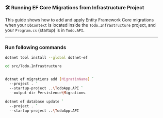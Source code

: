 ﻿### 🛠 Running EF Core Migrations from Infrastructure Project

This guide shows how to add and apply Entity Framework Core migrations when your `DbContext` is located inside the `Todo.Infrastructure` project, and your `Program.cs` (startup) is in `Todo.API`.

---

###  Run following commands

```bash
dotnet tool install --global dotnet-ef

cd src/Todo.Infrastructure


dotnet ef migrations add [MigratinName] `
  --project . `
  --startup-project ..\TodoApp.API `
  --output-dir Persistence\Migrations

dotnet ef database update `
  --project . `
  --startup-project ..\TodoApp.API